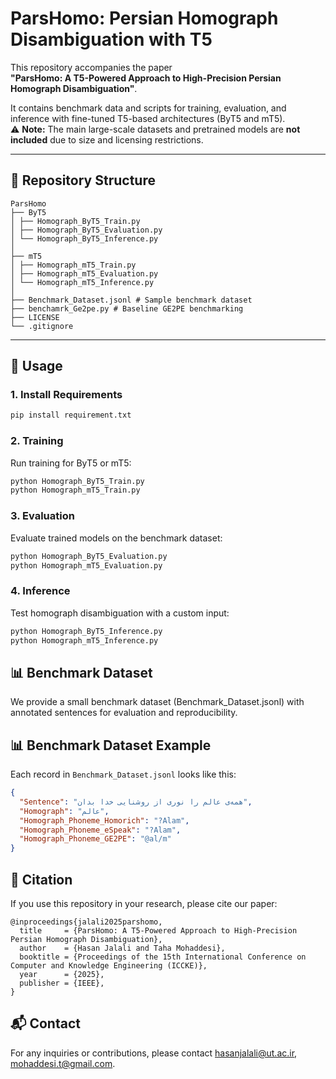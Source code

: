 # ParsHomo: Persian Homograph Disambiguation with T5

This repository accompanies the paper  
**"ParsHomo: A T5-Powered Approach to High-Precision Persian Homograph Disambiguation"**.  

It contains benchmark data and scripts for training, evaluation, and inference with fine-tuned T5-based architectures (ByT5 and mT5).  
⚠️ **Note:** The main large-scale datasets and pretrained models are **not included** due to size and licensing restrictions.  

---

## 📂 Repository Structure

```
ParsHomo
├── ByT5
│ ├── Homograph_ByT5_Train.py
│ ├── Homograph_ByT5_Evaluation.py
│ └── Homograph_ByT5_Inference.py
│
├── mT5
│ ├── Homograph_mT5_Train.py
│ ├── Homograph_mT5_Evaluation.py
│ └── Homograph_mT5_Inference.py
│
├── Benchmark_Dataset.jsonl # Sample benchmark dataset
├── benchamrk_Ge2pe.py # Baseline GE2PE benchmarking
├── LICENSE
└── .gitignore
```
---

## 🚀 Usage

### 1. Install Requirements
```bash
pip install requirement.txt
```


### 2. Training

Run training for ByT5 or mT5:
```bash
python Homograph_ByT5_Train.py
python Homograph_mT5_Train.py
```

### 3. Evaluation

Evaluate trained models on the benchmark dataset:
```bash
python Homograph_ByT5_Evaluation.py
python Homograph_mT5_Evaluation.py
```


### 4. Inference

Test homograph disambiguation with a custom input:

```bash
python Homograph_ByT5_Inference.py
python Homograph_mT5_Inference.py
```
## 📊 Benchmark Dataset

We provide a small benchmark dataset (Benchmark_Dataset.jsonl) with annotated sentences for evaluation and reproducibility.

## 📊 Benchmark Dataset Example

Each record in `Benchmark_Dataset.jsonl` looks like this:

```json
{
  "Sentence": "همه‌ی عالم را نوری از روشنایی خدا بدان",
  "Homograph": "عالم",
  "Homograph_Phoneme_Homorich": "?Alam",
  "Homograph_Phoneme_eSpeak": "?Alam",
  "Homograph_Phoneme_GE2PE": "@al/m"
}
```
## 📖 Citation

If you use this repository in your research, please cite our paper:
```article
@inproceedings{jalali2025parshomo,
  title     = {ParsHomo: A T5-Powered Approach to High-Precision Persian Homograph Disambiguation},
  author    = {Hasan Jalali and Taha Mohaddesi},
  booktitle = {Proceedings of the 15th International Conference on Computer and Knowledge Engineering (ICCKE)},
  year      = {2025},
  publisher = {IEEE},
}
```
## 📬 Contact
For any inquiries or contributions, please contact hasanjalali@ut.ac.ir, mohaddesi.t@gmail.com.
